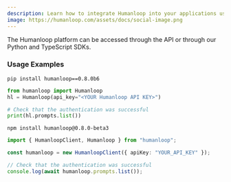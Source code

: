 ```yaml
---
description: Learn how to integrate Humanloop into your applications using our Python and TypeScript SDKs or REST API.
image: https://humanloop.com/assets/docs/social-image.png
---
```


The Humanloop platform can be accessed through the API or through our Python and TypeScript SDKs.

<Cards>
  <Card
    title="Python ↗"
    icon="fa-brands fa-python"
    href="https://pypi.org/project/humanloop/"
  />
  <Card
    title="Node/TypeScript ↗"
    icon="fa-brands fa-node"
    icon="fa-brands fa-js"
    href="https://www.npmjs.com/package/humanloop"
  />
</Cards>

### Usage Examples

<Tabs>
<Tab title="Python SDK">

```shell title="Installation"
pip install humanloop==0.8.0b6
```

```python title="Example usage"
from humanloop import Humanloop
hl = Humanloop(api_key="<YOUR Humanloop API KEY>")

# Check that the authentication was successful
print(hl.prompts.list())
```

</Tab>
<Tab title="TypeScript SDK">

```shell title="Installation"
npm install humanloop@0.8.0-beta3
```

```typescript title="Example usage"
import { HumanloopClient, Humanloop } from "humanloop";

const humanloop = new HumanloopClient({ apiKey: "YOUR_API_KEY" });

// Check that the authentication was successful
console.log(await humanloop.prompts.list());
```

</Tab>
</Tabs>

